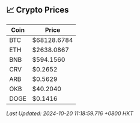 ## 📈 Crypto Prices

| Coin | Price |
| ---- | ----- |
| BTC | $68128.6784 |
| ETH | $2638.0867 |
| BNB | $594.1560 |
| CRV | $0.2652 |
| ARB | $0.5629 |
| OKB | $40.2040 |
| DOGE | $0.1416 |

_Last Updated: 2024-10-20 11:18:59.716 +0800 HKT_